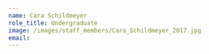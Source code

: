 ```yaml
---
name: Cara Schildmeyer
role_title: Undergraduate
image: /images/staff_members/Cara_Schildmeyer_2017.jpg
email:
---
```

